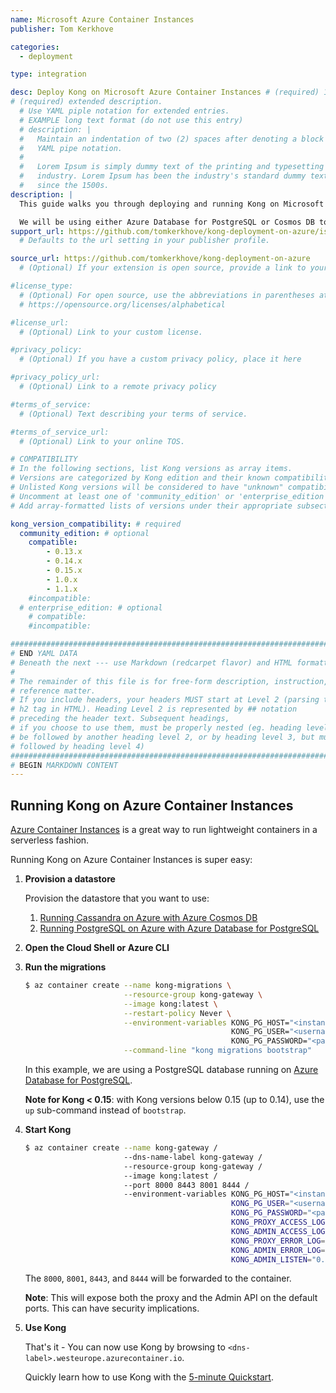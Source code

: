 ```yaml
---
name: Microsoft Azure Container Instances
publisher: Tom Kerkhove

categories:
  - deployment

type: integration

desc: Deploy Kong on Microsoft Azure Container Instances # (required) 1-liner description; max 80 chars
# (required) extended description.
  # Use YAML piple notation for extended entries.
  # EXAMPLE long text format (do not use this entry)
  # description: |
  #   Maintain an indentation of two (2) spaces after denoting a block with
  #   YAML pipe notation.
  #
  #   Lorem Ipsum is simply dummy text of the printing and typesetting
  #   industry. Lorem Ipsum has been the industry's standard dummy text ever
  #   since the 1500s.
description: |
  This guide walks you through deploying and running Kong on Microsoft Azure Container Instances.

  We will be using either Azure Database for PostgreSQL or Cosmos DB to store the gateway configuration.
support_url: https://github.com/tomkerkhove/kong-deployment-on-azure/issues
  # Defaults to the url setting in your publisher profile.

source_url: https://github.com/tomkerkhove/kong-deployment-on-azure
  # (Optional) If your extension is open source, provide a link to your code.

#license_type:
  # (Optional) For open source, use the abbreviations in parentheses at:
  # https://opensource.org/licenses/alphabetical

#license_url:
  # (Optional) Link to your custom license.

#privacy_policy:
  # (Optional) If you have a custom privacy policy, place it here

#privacy_policy_url:
  # (Optional) Link to a remote privacy policy

#terms_of_service:
  # (Optional) Text describing your terms of service.

#terms_of_service_url:
  # (Optional) Link to your online TOS.

# COMPATIBILITY
# In the following sections, list Kong versions as array items.
# Versions are categorized by Kong edition and their known compatibility.
# Unlisted Kong versions will be considered to have "unknown" compatibility.
# Uncomment at least one of 'community_edition' or 'enterprise_edition'.
# Add array-formatted lists of versions under their appropriate subsection.

kong_version_compatibility: # required
  community_edition: # optional
    compatible:
        - 0.13.x
        - 0.14.x
        - 0.15.x
        - 1.0.x
        - 1.1.x
    #incompatible:
  # enterprise_edition: # optional
    # compatible:
    #incompatible:

###############################################################################
# END YAML DATA
# Beneath the next --- use Markdown (redcarpet flavor) and HTML formatting only.
#
# The remainder of this file is for free-form description, instruction, and
# reference matter.
# If you include headers, your headers MUST start at Level 2 (parsing to
# h2 tag in HTML). Heading Level 2 is represented by ## notation
# preceding the header text. Subsequent headings,
# if you choose to use them, must be properly nested (eg. heading level 2 may
# be followed by another heading level 2, or by heading level 3, but must NOT be
# followed by heading level 4)
###############################################################################
# BEGIN MARKDOWN CONTENT
---
```


## Running Kong on Azure Container Instances
[Azure Container Instances](https://docs.microsoft.com/en-us/azure/container-instances/container-instances-overview) is a great way to run lightweight containers in a serverless fashion.

Running Kong on Azure Container Instances is super easy:

1. **Provision a datastore**

    Provision the datastore that you want to use:
    1. [Running Cassandra on Azure with Azure Cosmos DB](/hub/tomkerkhove/microsoft_azure/#running-cassandra-on-azure-with-azure-cosmos-db)
    1. [Running PostgreSQL on Azure with Azure Database for PostgreSQL](/hub/tomkerkhove/microsoft_azure/#running-postgresql-on-azure-with-azure-database-for-postgresql)

1. **Open the Cloud Shell or Azure CLI**

1. **Run the migrations**

    ```bash
    $ az container create --name kong-migrations \
                          --resource-group kong-gateway \
                          --image kong:latest \
                          --restart-policy Never \
                          --environment-variables KONG_PG_HOST="<instance-name>.postgres.database.azure.com" \
                                                  KONG_PG_USER="<username>" \
                                                  KONG_PG_PASSWORD="<password>" \
                          --command-line "kong migrations bootstrap"
    ```
    In this example, we are using a PostgreSQL database running on [Azure Database for PostgreSQL](/hub/tomkerkhove/microsoft_azure/#running-postgresql-on-azure-with-azure-database-for-postgresql).

    **Note for Kong < 0.15**: with Kong versions below 0.15 (up to 0.14), use
    the `up` sub-command instead of `bootstrap`.

1. **Start Kong**

    ```bash
    $ az container create --name kong-gateway /
                          --dns-name-label kong-gateway /
                          --resource-group kong-gateway /
                          --image kong:latest /
                          --port 8000 8443 8001 8444 /
                          --environment-variables KONG_PG_HOST="<instance-name>.postgres.database.azure.com" /
                                                  KONG_PG_USER="<username>" /
                                                  KONG_PG_PASSWORD="<password>" /
                                                  KONG_PROXY_ACCESS_LOG="/dev/stdout" /
                                                  KONG_ADMIN_ACCESS_LOG="/dev/stdout" /
                                                  KONG_PROXY_ERROR_LOG="/dev/stderr" /
                                                  KONG_ADMIN_ERROR_LOG="/dev/stderr" /
                                                  KONG_ADMIN_LISTEN="0.0.0.0:8001, 0.0.0.0:8444 ssl"
    ```

    The `8000`, `8001`, `8443`, and `8444` will be forwarded to the container.

    <div class="alert alert-warning">
        <strong>Note</strong>: This will expose both the proxy and the Admin API on the default ports. This can have security implications.
    </div>

1. **Use Kong**

    That's it - You can now use Kong by browsing to `<dns-label>.westeurope.azurecontainer.io`.

    Quickly learn how to use Kong with the [5-minute Quickstart](/gateway-oss/latest/getting-started/quickstart).
